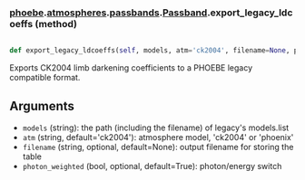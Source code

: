 ### [phoebe](phoebe.md).[atmospheres](phoebe.atmospheres.md).[passbands](phoebe.atmospheres.passbands.md).[Passband](phoebe.atmospheres.passbands.Passband.md).export_legacy_ldcoeffs (method)


```py

def export_legacy_ldcoeffs(self, models, atm='ck2004', filename=None, photon_weighted=True)

```



Exports CK2004 limb darkening coefficients to a PHOEBE legacy
compatible format.

Arguments
-----------
* `models` (string): the path (including the filename) of legacy's
    models.list
* `atm` (string, default='ck2004'): atmosphere model, 'ck2004' or 'phoenix'
* `filename` (string, optional, default=None): output filename for
    storing the table
* `photon_weighted` (bool, optional, default=True): photon/energy switch

